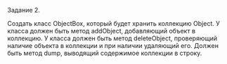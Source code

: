 Задание 2. 

Создать класс ObjectBox, который будет хранить коллекцию Object.
У класса должен быть метод addObject, добавляющий объект в коллекцию.
У класса должен быть метод deleteObject, проверяющий наличие объекта в коллекции и при наличии удаляющий его.
Должен быть метод dump, выводящий содержимое коллекции в строку.
